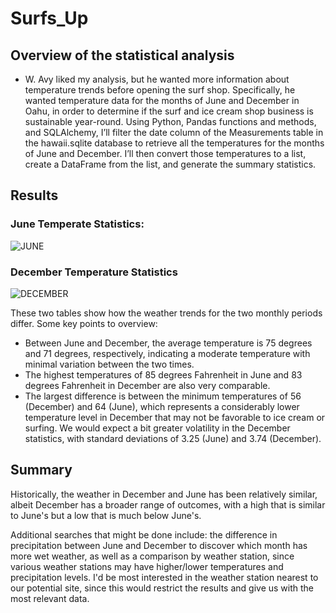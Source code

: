 # Surfs_Up

## Overview of the statistical analysis

 - W. Avy liked my analysis, but he wanted more information about temperature trends before opening the surf shop. Specifically, he wanted temperature data for the months of June and December in Oahu, in order to determine if the surf and ice cream shop business is sustainable year-round. Using Python, Pandas functions and methods, and SQLAlchemy, I’ll filter the date column of the Measurements table in the hawaii.sqlite database to retrieve all the temperatures for the months of June and December. I’ll then convert those temperatures to a list, create a DataFrame from the list, and generate the summary statistics.

## Results
### June Temperate Statistics:
![JUNE](https://user-images.githubusercontent.com/91230277/148702540-9417e5de-c257-46e2-9c70-b7ff97fe5d04.png)
### December Temperature Statistics
![DECEMBER](https://user-images.githubusercontent.com/91230277/148702544-f080df2b-ba34-4811-a328-947d6fc3ff22.png)

These two tables show how the weather trends for the two monthly periods differ. Some key points to overview:
 - Between June and December, the average temperature is 75 degrees and 71 degrees, respectively, indicating a moderate temperature with minimal variation between the two times.
 - The highest temperatures of 85 degrees Fahrenheit in June and 83 degrees Fahrenheit in December are also very comparable.
 - The largest difference is between the minimum temperatures of 56 (December) and 64 (June), which represents a considerably lower temperature level in December that may not be favorable to ice cream or surfing. We would expect a bit greater volatility in the December statistics, with standard deviations of 3.25 (June) and 3.74 (December).

## Summary
Historically, the weather in December and June has been relatively similar, albeit December has a broader range of outcomes, with a high that is similar to June's but a low that is much below June's.

Additional searches that might be done include: the difference in precipitation between June and December to discover which month has more wet weather, as well as a comparison by weather station, since various weather stations may have higher/lower temperatures and precipitation levels. I'd be most interested in the weather station nearest to our potential site, since this would restrict the results and give us with the most relevant data.
